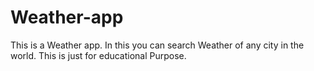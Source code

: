 # Weather-app
This is a Weather app. In this you can search Weather of any city in the world. This is just for educational Purpose.
